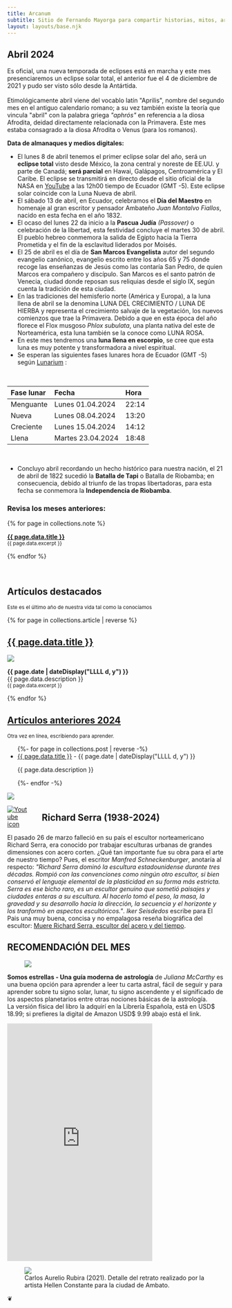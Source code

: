 ```yaml
---
title: Arcanum
subtitle: Sitio de Fernando Mayorga para compartir historias, mitos, arte y literatura del mundo antiguo y no tan antiguo.
layout: layouts/base.njk
---
```


## Abril 2024

<div class="intro">

Es oficial, una nueva temporada de eclipses está en marcha y este mes presenciaremos un eclipse solar total, el anterior fue el 4 de diciembre de 2021 y pudo ser visto sólo desde la Antártida.  
<br/>
Etimológicamente abril viene del vocablo latín "Aprilis", nombre del segundo mes en el antiguo calendario romano; a su vez también existe la teoría que vincula "abril" con la palabra griega *"aphrós"* en referencia a la diosa Afrodita, deidad directamente relacionada con la Primavera. Este mes estaba consagrado a la diosa Afrodita o Venus (para los romanos).

</div>

**Data de almanaques y medios digitales:**

- El lunes 8 de abril tenemos el primer eclipse solar del año, será un **eclipse total** visto desde México, la zona central y noreste de EE.UU. y parte de Canadá; **será parcial** en Hawai, Galápagos, Centroamérica y El Caribe. El eclipse se transmitirá en directo desde el sitio oficial de la NASA en [YouTube](https://www.youtube.com/live/2MJY_ptQW1o?si=gSLYPRVcPlkEJWgs) a las 12h00 tiempo de Ecuador (GMT -5). Este eclipse solar coincide con la Luna Nueva de abril.
- El sábado 13 de abril, en Ecuador, celebramos el **Día del Maestro** en homenaje al gran escritor y pensador Ambateño *Juan Montalvo Fiallos*, nacido en esta fecha en el año 1832.  
- El ocaso del lunes 22 da inicio a la **Pascua Judía** *(Passover)* o celebración de la libertad, esta festividad concluye el martes 30 de abril. El pueblo hebreo conmemora la salida de Egipto hacia la Tierra Prometida y el fin de la esclavitud liderados por Moisés.
- El 25 de abril es el día de **San Marcos Evangelista** autor del segundo evangelio canónico, evangelio escrito entre los años 65 y 75 donde recoge las enseñanzas de Jesús como las contaría San Pedro, de quien Marcos era compañero y discípulo. San Marcos es el santo patrón de Venecia, ciudad donde reposan sus reliquias desde el siglo IX, según cuenta la tradición de esta ciudad.
- En las tradiciones del hemisferio norte (América y Europa), a la luna llena de abril se la denomina LUNA DEL CRECIMIENTO / LUNA DE HIERBA y representa el crecimiento salvaje de la vegetación, los nuevos comienzos que trae la Primavera. Debido a que en esta época del año florece el Flox musgoso *Phlox subulata*, una planta nativa del este de Norteamérica, esta luna también se la conoce como LUNA ROSA.
- En este mes tendremos una **luna llena en escorpio**, se cree que esta luna es muy potente y transformadora a nivel espiritual.
- Se esperan las siguientes fases lunares hora de Ecuador (GMT -5) según [Lunarium](https://www.lunarium.co.uk) :

<br/>  

| Fase lunar              | Fecha 	| Hora |
| :---------------- | :------  	| :---- |
| Menguante        |   Lunes 01.04.2024   	| 22:14 |
| Nueva           |   Lunes 08.04.2024   	| 13:20 |
| Creciente    |  Lunes 15.04.2024   	| 14:12 |
| Llena |  Martes 23.04.2024   	| 18:48 |  

<br/>  

- Concluyo abril recordando un hecho histórico para nuestra nación, el 21 de abril de 1822 sucedió la **Batalla de Tapi** o Batalla de Riobamba; en consecuencia, debido al triunfo de las tropas libertadoras, para esta fecha se conmemora la **Independencia de Riobamba**.

  
### Revisa los meses anteriores:

{% for page in collections.note %}
  <p><a href="{{ page.url }}"><strong>{{ page.data.title }}</strong></a><br/>
	<small> {{ page.data.excerpt }}</small></p>

{% endfor %}


<br/>  
<div class="ocre-river">

<h2>Artículos destacados</h2><p><small>Este es el último año de nuestra vida tal como la conocíamos</small></p>

{% for page in collections.article | reverse %}

<div class="cards">
  <h2><a href="{{ page.url }}">{{ page.data.title }}</a></h2>
	<img src=" {{ page.data.image }}"/>
  <p> <time datetime="{{ page.date }}"><b>{{ page.date | dateDisplay("LLLL d, y") }}</b></time><br/>
{{ page.data.description }} </br><small> {{ page.data.excerpt }}</small></p>
</div>

{% endfor %}
</div>

<div class="meta-river">
<h2><a href="/2024">Artículos anteriores 2024</a></h2><p><small>Otra vez en línea, escribiendo para aprender.</small><p>

<ul class="listing">
{%- for page in collections.post | reverse -%}
  <li>
    <a class="ptsans" href="{{ page.url }}">{{ page.data.title }}</a> -
    <time datetime="{{ page.date }}">{{ page.date | dateDisplay("LLLL d, y") }}</time>
  </li>
  <p class="descriptor">{{ page.data.description }}</p>
{%- endfor -%}
</ul>
</div>

<div id="serra" class="full-width">
<img class="wide" src="https://res.cloudinary.com/magnvs/image/upload/ar_16:9,c_fill,e_sharpen,g_auto,h_375,w_1000/v1711594290/IMG_1620_kjrplp.jpg"/>
</div>

<div class="nakedLink">
<div style="width:50px;display:block;float:left;margin:0;padding-right:30px;">

  [![Youtube icon](/images/youtube-red.svg)](https://youtu.be/ra0L_53uUbY?si=L9Wm-vQFAsykolMM)    

</div>
</div>
<h2>Richard Serra (1938-2024)</h2>
<div style="clear:both;margin-bottom:2em;">  

El pasado 26 de marzo falleció en su país el escultor norteamericano Richard Serra, era conocido por trabajar esculturas urbanas de grandes dimensiones con acero corten. ¿Qué tan importante fue su obra para el arte de nuestro tiempo? Pues, el escritor *Manfred Schneckenburger*, anotaría al respecto: *"Richard Serra dominó la escultura estadounidense durante tres décadas. Rompió con las convenciones como ningún otro escultor, si bien conservó el lenguaje elemental de la plasticidad en su forma más estricta. Serra es ese bicho raro, es un escultor genuino que sometió paisajes y ciudades enteras a su escultura. Al hacerlo tomó el peso, la masa, la gravedad y su desarrollo hacia la dirección, la secuencia y el horizonte y los tranformò en aspectos escultóricos."*. *Iker Seisdedos* escribe para El Pais una muy buena, concisa y no empalagosa reseña biográfica del escultor: [Muere Richard Serra, escultor del acero y del tiempo](https://elpais.com/cultura/2024-03-27/muere-richard-serra-escultor-del-acero-y-del-tiempo.html).

</div>  

<div class="pearl-river">

## RECOMENDACIÓN DEL MES

<figure>
<img class="fit" src="https://res.cloudinary.com/magnvs/image/upload/v1711657542/IMG_1622_rvdgzp.jpg"/>
</figure>

**Somos estrellas - Una guía moderna de astrología** de *Juliana McCarthy* es una buena opción para aprender a leer tu carta astral, fácil de seguir y para aprender sobre tu signo solar, lunar,  tu signo ascendente y el significado de los aspectos planetarios entre otras nociones básicas de la astrología.  
La versión física del libro la adquirí en la Librería Española, está en USD$ 18.99; si prefieres la digital de Amazon USD$ 9.99 abajo está el link.  

<div class="middle">
<iframe type="text/html" sandbox="allow-scripts allow-same-origin allow-popups" width="336" height="550" frameborder="0" allowfullscreen style="max-width:100%" src="https://read.amazon.com/kp/card?asin=B07PK9WP6Q&preview=inline&linkCode=kpe&ref_=cm_sw_r_kb_dp_G6MJ1B0NCFB3H7MJJMZC&tag=fernanz-20" ></iframe>
</div>
</div>  

<figure>
<img class="fit" src="https://res.cloudinary.com/magnvs/image/upload/v1711656482/IMG_20210518_131436_c8r70x.jpg"/>
<figcaption> Carlos Aurelio Rubira (2021). Detalle del retrato realizado por la artista Hellen Constante para la ciudad de Ambato.</figcaption>
</figure>

<div class="fleuron">&#10086;</div>
